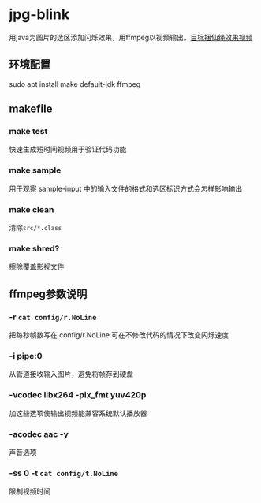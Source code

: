 # jpg-blink
用java为图片的选区添加闪烁效果，用ffmpeg以视频输出。[目标捆仙绳效果视频](https://v.qq.com/x/page/e3033hv2qgx.html)

## 环境配置
sudo apt install make default-jdk ffmpeg

## makefile
### make test
快速生成短时间视频用于验证代码功能
### make sample
用于观察 sample-input 中的输入文件的格式和选区标识方式会怎样影响输出
### make clean
清除`src/*.class`
### make shred?
擦除覆盖影视文件

## ffmpeg参数说明
### -r `cat config/r.NoLine`
把每秒帧数写在 config/r.NoLine 可在不修改代码的情况下改变闪烁速度
### -i pipe:0
从管道接收输入图片，避免将帧存到硬盘
### -vcodec libx264 -pix_fmt yuv420p
加这些选项使输出视频能兼容系统默认播放器
### -acodec aac -y
声音选项
### -ss 0 -t `cat config/t.NoLine` 
限制视频时间
